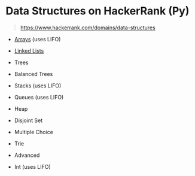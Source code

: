 # Data Structures on HackerRank (Py)
> https://www.hackerrank.com/domains/data-structures
 - [Arrays](/Data%20Structures/Arrays) (uses LIFO)
 - [Linked Lists](/Data%20Structures/Linked%20Lists)
 - Trees
 - Balanced Trees
 - Stacks (uses LIFO)
 - Queues (uses LIFO)
 - Heap
 - Disjoint Set
 - Multiple Choice
 - Trie
 - Advanced

 - Int (uses LIFO)

